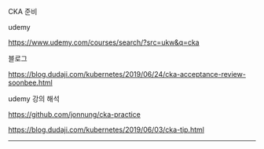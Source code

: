CKA 준비



udemy

https://www.udemy.com/courses/search/?src=ukw&q=cka

블로그

https://blog.dudaji.com/kubernetes/2019/06/24/cka-acceptance-review-soonbee.html

udemy 강의 해석

https://github.com/jonnung/cka-practice



https://blog.dudaji.com/kubernetes/2019/06/03/cka-tip.html

---
